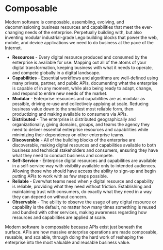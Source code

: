 # Composable
Modern software is composable, assembling, evolving, and decommissioning business resources and capabilities that meet the ever-changing needs of the enterprise. Perpetually building with, but also inventing modular industrial-grade Lego building blocks that power the web, mobile, and device applications we need to do business at the pace of the Internet.

- **Resources** - Every digital resource produced and consumed by the enterprise is available for use. Mapping out all of the atoms of your digital transformation, keeping business with what it needs to operate, and compete globally in a digital landscape.
- **Capabilities** - Essential workflows and algorithms are well-defined using many private, partner, and public APIs, documenting what the enterprise is capable of in any moment, while also being ready to adapt, change, and respond to entire new needs of the market.
- **Modular** - Enterprise resources and capabilities are as modular as possible, driving re-use and collectively applying at scale. Reducing business value down to the smallest most reliable form, then productizing and making available to consumers via APIs.
- **Distributed** - The enterprise is distributed geographically and organizationally, giving domains, groups,  and teams the agency they need to deliver essential enterprise resources and capabilities while minimizing their dependency on other enterprise teams.
- **Discoverable** - All of the building blocks of the enterprise are discoverable, making digital resources and capabilities available to both business and technical stakeholders and consumers, ensuring they have what they need to conduct business and compete.
- **Self-Service** - Enterprise digital resources and capabilities are available in a self-service way with visibility available only to intended audiences. Allowing those who should have access the ability to sign-up and begin putting APIs to work with as few steps possible.
- **Reliable** - Everwhat teams need when y digital resource and capability is reliable, providing what they need without friction. Establishing and maintaining trust with consumers, do exactly what they need in a way they can depend on without concern.
- **Observable** - The ability to observe the usage of any digital resource or capability is the default, no matter how many times something is reused and bundled with other services, making awareness regarding how resources and capabilities are applied at scale.

Modern software is composable because APIs exist just beneath the surface. APIs are how massive enterprise operations are made composable, reusable, and scalable, through doing the hard work of reshaping the enterprise into the most valuable and reusable business value.

